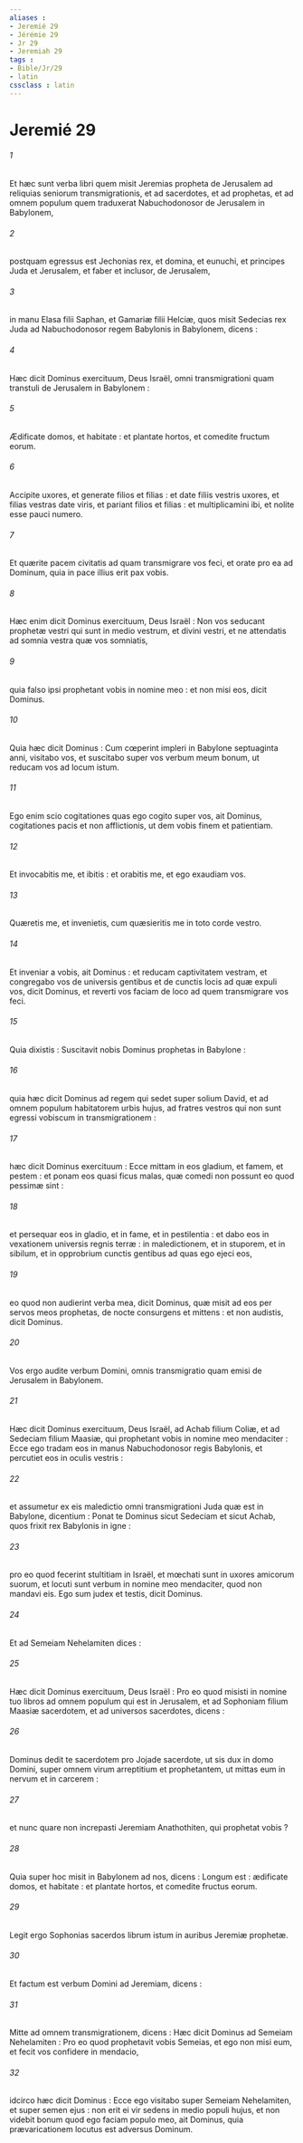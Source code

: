 ```yaml
---
aliases : 
- Jeremié 29
- Jérémie 29
- Jr 29
- Jeremiah 29
tags : 
- Bible/Jr/29
- latin
cssclass : latin
---
```


# Jeremié 29

###### 1
Et hæc sunt verba libri quem misit Jeremias propheta de Jerusalem ad reliquias seniorum transmigrationis, et ad sacerdotes, et ad prophetas, et ad omnem populum quem traduxerat Nabuchodonosor de Jerusalem in Babylonem,
###### 2
postquam egressus est Jechonias rex, et domina, et eunuchi, et principes Juda et Jerusalem, et faber et inclusor, de Jerusalem,
###### 3
in manu Elasa filii Saphan, et Gamariæ filii Helciæ, quos misit Sedecias rex Juda ad Nabuchodonosor regem Babylonis in Babylonem, dicens :
###### 4
Hæc dicit Dominus exercituum, Deus Israël, omni transmigrationi quam transtuli de Jerusalem in Babylonem :
###### 5
Ædificate domos, et habitate : et plantate hortos, et comedite fructum eorum.
###### 6
Accipite uxores, et generate filios et filias : et date filiis vestris uxores, et filias vestras date viris, et pariant filios et filias : et multiplicamini ibi, et nolite esse pauci numero.
###### 7
Et quærite pacem civitatis ad quam transmigrare vos feci, et orate pro ea ad Dominum, quia in pace illius erit pax vobis.
###### 8
Hæc enim dicit Dominus exercituum, Deus Israël : Non vos seducant prophetæ vestri qui sunt in medio vestrum, et divini vestri, et ne attendatis ad somnia vestra quæ vos somniatis,
###### 9
quia falso ipsi prophetant vobis in nomine meo : et non misi eos, dicit Dominus.
###### 10
Quia hæc dicit Dominus : Cum cœperint impleri in Babylone septuaginta anni, visitabo vos, et suscitabo super vos verbum meum bonum, ut reducam vos ad locum istum.
###### 11
Ego enim scio cogitationes quas ego cogito super vos, ait Dominus, cogitationes pacis et non afflictionis, ut dem vobis finem et patientiam.
###### 12
Et invocabitis me, et ibitis : et orabitis me, et ego exaudiam vos.
###### 13
Quæretis me, et invenietis, cum quæsieritis me in toto corde vestro.
###### 14
Et inveniar a vobis, ait Dominus : et reducam captivitatem vestram, et congregabo vos de universis gentibus et de cunctis locis ad quæ expuli vos, dicit Dominus, et reverti vos faciam de loco ad quem transmigrare vos feci.
###### 15
Quia dixistis : Suscitavit nobis Dominus prophetas in Babylone :
###### 16
quia hæc dicit Dominus ad regem qui sedet super solium David, et ad omnem populum habitatorem urbis hujus, ad fratres vestros qui non sunt egressi vobiscum in transmigrationem :
###### 17
hæc dicit Dominus exercituum : Ecce mittam in eos gladium, et famem, et pestem : et ponam eos quasi ficus malas, quæ comedi non possunt eo quod pessimæ sint :
###### 18
et persequar eos in gladio, et in fame, et in pestilentia : et dabo eos in vexationem universis regnis terræ : in maledictionem, et in stuporem, et in sibilum, et in opprobrium cunctis gentibus ad quas ego ejeci eos,
###### 19
eo quod non audierint verba mea, dicit Dominus, quæ misit ad eos per servos meos prophetas, de nocte consurgens et mittens : et non audistis, dicit Dominus.
###### 20
Vos ergo audite verbum Domini, omnis transmigratio quam emisi de Jerusalem in Babylonem.
###### 21
Hæc dicit Dominus exercituum, Deus Israël, ad Achab filium Coliæ, et ad Sedeciam filium Maasiæ, qui prophetant vobis in nomine meo mendaciter : Ecce ego tradam eos in manus Nabuchodonosor regis Babylonis, et percutiet eos in oculis vestris :
###### 22
et assumetur ex eis maledictio omni transmigrationi Juda quæ est in Babylone, dicentium : Ponat te Dominus sicut Sedeciam et sicut Achab, quos frixit rex Babylonis in igne :
###### 23
pro eo quod fecerint stultitiam in Israël, et mœchati sunt in uxores amicorum suorum, et locuti sunt verbum in nomine meo mendaciter, quod non mandavi eis. Ego sum judex et testis, dicit Dominus.
###### 24
Et ad Semeiam Nehelamiten dices :
###### 25
Hæc dicit Dominus exercituum, Deus Israël : Pro eo quod misisti in nomine tuo libros ad omnem populum qui est in Jerusalem, et ad Sophoniam filium Maasiæ sacerdotem, et ad universos sacerdotes, dicens :
###### 26
Dominus dedit te sacerdotem pro Jojade sacerdote, ut sis dux in domo Domini, super omnem virum arreptitium et prophetantem, ut mittas eum in nervum et in carcerem :
###### 27
et nunc quare non increpasti Jeremiam Anathothiten, qui prophetat vobis ?
###### 28
Quia super hoc misit in Babylonem ad nos, dicens : Longum est : ædificate domos, et habitate : et plantate hortos, et comedite fructus eorum.
###### 29
Legit ergo Sophonias sacerdos librum istum in auribus Jeremiæ prophetæ.
###### 30
Et factum est verbum Domini ad Jeremiam, dicens :
###### 31
Mitte ad omnem transmigrationem, dicens : Hæc dicit Dominus ad Semeiam Nehelamiten : Pro eo quod prophetavit vobis Semeias, et ego non misi eum, et fecit vos confidere in mendacio,
###### 32
idcirco hæc dicit Dominus : Ecce ego visitabo super Semeiam Nehelamiten, et super semen ejus : non erit ei vir sedens in medio populi hujus, et non videbit bonum quod ego faciam populo meo, ait Dominus, quia prævaricationem locutus est adversus Dominum.
